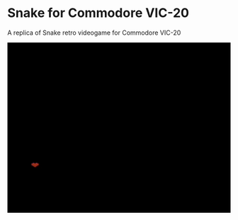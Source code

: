 # Snake for Commodore VIC-20

A replica of Snake retro videogame for Commodore VIC-20

![Snake for Commodore VIC-20](https://github.com/massimobottelli/snake-vic20/blob/main/snake-vic-20-4.gif)

